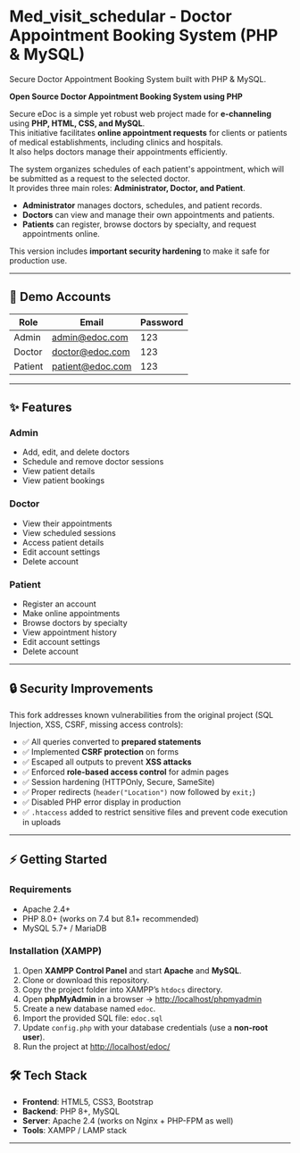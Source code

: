 # Med_visit_schedular - Doctor Appointment Booking System (PHP & MySQL)
Secure Doctor Appointment Booking System built with PHP &amp; MySQL.
 

**Open Source Doctor Appointment Booking System using PHP**

Secure eDoc is a simple yet robust web project made for **e-channeling** using **PHP, HTML, CSS, and MySQL**.  
This initiative facilitates **online appointment requests** for clients or patients of medical establishments, including clinics and hospitals.  
It also helps doctors manage their appointments efficiently.  

The system organizes schedules of each patient's appointment, which will be submitted as a request to the selected doctor.  
It provides three main roles: **Administrator, Doctor, and Patient**.  

- **Administrator** manages doctors, schedules, and patient records.  
- **Doctors** can view and manage their own appointments and patients.  
- **Patients** can register, browse doctors by specialty, and request appointments online.  

This version includes **important security hardening** to make it safe for production use.  

---

## 🔑 Demo Accounts

| Role   | Email               | Password |
|--------|---------------------|----------|
| Admin  | admin@edoc.com      | 123      |
| Doctor | doctor@edoc.com     | 123      |
| Patient| patient@edoc.com    | 123      |

---

## ✨ Features

### Admin
- Add, edit, and delete doctors  
- Schedule and remove doctor sessions  
- View patient details  
- View patient bookings  

### Doctor
- View their appointments  
- View scheduled sessions  
- Access patient details  
- Edit account settings  
- Delete account  

### Patient
- Register an account  
- Make online appointments  
- Browse doctors by specialty  
- View appointment history  
- Edit account settings  
- Delete account  

---

## 🔒 Security Improvements

This fork addresses known vulnerabilities from the original project (SQL Injection, XSS, CSRF, missing access controls):

- ✅ All queries converted to **prepared statements**  
- ✅ Implemented **CSRF protection** on forms  
- ✅ Escaped all outputs to prevent **XSS attacks**  
- ✅ Enforced **role-based access control** for admin pages  
- ✅ Session hardening (HTTPOnly, Secure, SameSite)  
- ✅ Proper redirects (`header("Location")` now followed by `exit;`)  
- ✅ Disabled PHP error display in production  
- ✅ `.htaccess` added to restrict sensitive files and prevent code execution in uploads  

---

## ⚡ Getting Started

### Requirements
- Apache 2.4+  
- PHP 8.0+ (works on 7.4 but 8.1+ recommended)  
- MySQL 5.7+ / MariaDB  

### Installation (XAMPP)
1. Open **XAMPP Control Panel** and start **Apache** and **MySQL**.  
2. Clone or download this repository.  
3. Copy the project folder into XAMPP’s `htdocs` directory.  
4. Open **phpMyAdmin** in a browser → [http://localhost/phpmyadmin](http://localhost/phpmyadmin)  
5. Create a new database named `edoc`.  
6. Import the provided SQL file: `edoc.sql`  
7. Update `config.php` with your database credentials (use a **non-root user**).  
8. Run the project at [http://localhost/edoc/](http://localhost/edoc/)  



## 🛠️ Tech Stack

- **Frontend**: HTML5, CSS3, Bootstrap  
- **Backend**: PHP 8+, MySQL  
- **Server**: Apache 2.4 (works on Nginx + PHP-FPM as well)  
- **Tools**: XAMPP / LAMP stack  

---

